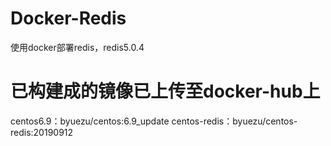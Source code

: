 # Docker-Redis
使用docker部署redis，redis5.0.4
# 已构建成的镜像已上传至docker-hub上
 centos6.9：byuezu/centos:6.9_update
 centos-redis：byuezu/centos-redis:20190912
